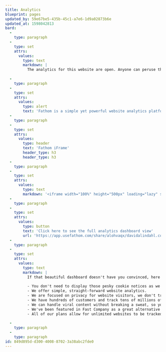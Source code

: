 ```yaml
---
title: Analytics
blueprint: pages
updated_by: 59e67be5-435b-45c1-a7e6-1d9a02873b6e
updated_at: 1598042813
bard:
  -
    type: paragraph
  -
    type: set
    attrs:
      values:
        type: text
        markdown: |
          The analytics for this website are open. Anyone can peruse them. And I've chosen to remove Google Analytics due to privacy concerns and go with the privacy focused platform Fathom Analytics. I highly recommend their platform. [Try them out and save $10 with my link](https://usefathom.com/ref/SIUVYE)!
          
  -
    type: paragraph
  -
    type: set
    attrs:
      values:
        type: alert
        text: 'Fathom is a simple yet powerful website analytics platform. It shows you what you need to know about your website on a single screen, without tracking or storing your visitors’ personal information.'
  -
    type: paragraph
  -
    type: set
    attrs:
      values:
        type: header
        text: 'Fathom iFrame'
        header_type: h3
        header_type: h3
  -
    type: paragraph
  -
    type: set
    attrs:
      values:
        type: text
        markdown: '<iframe width="100%" height="500px" loading="lazy" src="https://app.usefathom.com/share/alohvaqx/davidalindahl.com"></iframe>'
  -
    type: paragraph
  -
    type: set
    attrs:
      values:
        type: button
        text: 'Click here to see the full analytics dashboard view'
        url: 'https://app.usefathom.com/share/alohvaqx/davidalindahl.com'
  -
    type: paragraph
  -
    type: set
    attrs:
      values:
        type: text
        markdown: |
          If that beautiful dashboard doesn't have you convinced, here's the other reasons why I love Fathom from the mouth of the ~~horse~~ errr Fathom.
          
          - You don't need to display those pesky cookie notices as we don't use cookies, nor do we track invasive data.
          - We offer simple, straight-forward website analytics.
          - We are focused on privacy for website visitors, we don't track them, save their personal information, or need it to be profitable.
          - We have hundreds of customers and track tens of millions of page views per month, so we may be a small company, but we're doing big things.
          - We can handle viral content without breaking a sweat, so your site won't slow down because of us, and we don't ever stop tracking you because of a spike in popularity.
          - We've been featured in Fast Company as a great alternative to Google Analytics.
          - All of our plans allow for unlimited websites to be tracked and receive our top-notch customer support.
          
  -
    type: paragraph
  -
    type: paragraph
id: 849d895d-d300-4008-8702-3a38abc2fde0
---
```

